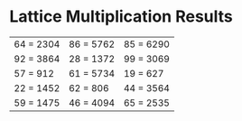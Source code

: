# Lattice Multiplication Results

|   |   |   |
|---|---|---|
| 64 = 2304 | 86 = 5762 | 85 = 6290 |
| 92 = 3864 | 28 = 1372 | 99 = 3069 |
| 57 = 912 | 61 = 5734 | 19 = 627 |
| 22 = 1452 | 62 = 806 | 44 = 3564 |
| 59 = 1475 | 46 = 4094 | 65 = 2535 |
